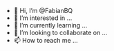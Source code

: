- 👋 Hi, I’m @FabianBQ
- 👀 I’m interested in ...
- 🌱 I’m currently learning ...
- 💞️ I’m looking to collaborate on ...
- 📫 How to reach me ...

<!---
BernysRepository/BernysRepository is a ✨ special ✨ repository because its `README.md` (this file) appears on your GitHub profile.
You can click the Preview link to take a look at your changes.
--->

